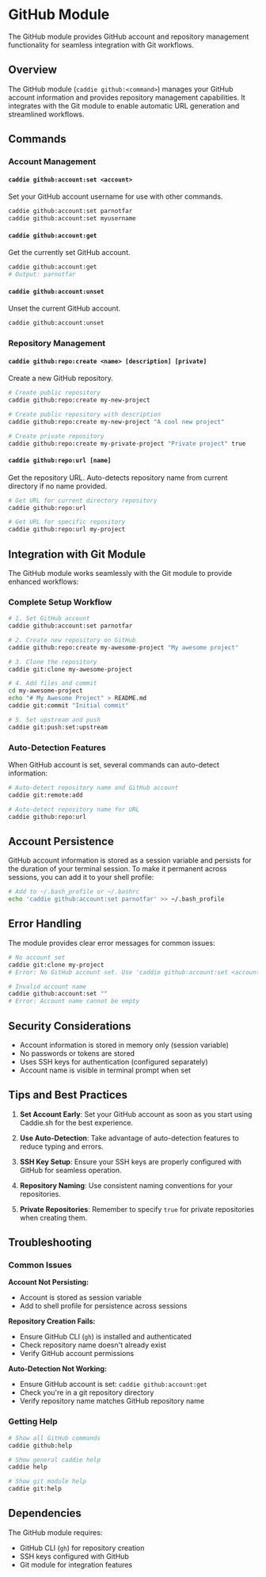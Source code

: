 # GitHub Module

The GitHub module provides GitHub account and repository management functionality for seamless integration with Git workflows.

## Overview

The GitHub module (`caddie github:<command>`) manages your GitHub account information and provides repository management capabilities. It integrates with the Git module to enable automatic URL generation and streamlined workflows.

## Commands

### Account Management

#### `caddie github:account:set <account>`
Set your GitHub account username for use with other commands.

```bash
caddie github:account:set parnotfar
caddie github:account:set myusername
```

#### `caddie github:account:get`
Get the currently set GitHub account.

```bash
caddie github:account:get
# Output: parnotfar
```

#### `caddie github:account:unset`
Unset the current GitHub account.

```bash
caddie github:account:unset
```

### Repository Management

#### `caddie github:repo:create <name> [description] [private]`
Create a new GitHub repository.

```bash
# Create public repository
caddie github:repo:create my-new-project

# Create public repository with description
caddie github:repo:create my-new-project "A cool new project"

# Create private repository
caddie github:repo:create my-private-project "Private project" true
```

#### `caddie github:repo:url [name]`
Get the repository URL. Auto-detects repository name from current directory if no name provided.

```bash
# Get URL for current directory repository
caddie github:repo:url

# Get URL for specific repository
caddie github:repo:url my-project
```

## Integration with Git Module

The GitHub module works seamlessly with the Git module to provide enhanced workflows:

### Complete Setup Workflow

```bash
# 1. Set GitHub account
caddie github:account:set parnotfar

# 2. Create new repository on GitHub
caddie github:repo:create my-awesome-project "My awesome project"

# 3. Clone the repository
caddie git:clone my-awesome-project

# 4. Add files and commit
cd my-awesome-project
echo "# My Awesome Project" > README.md
caddie git:commit "Initial commit"

# 5. Set upstream and push
caddie git:push:set:upstream
```

### Auto-Detection Features

When GitHub account is set, several commands can auto-detect information:

```bash
# Auto-detect repository name and GitHub account
caddie git:remote:add

# Auto-detect repository name for URL
caddie github:repo:url
```

## Account Persistence

GitHub account information is stored as a session variable and persists for the duration of your terminal session. To make it permanent across sessions, you can add it to your shell profile:

```bash
# Add to ~/.bash_profile or ~/.bashrc
echo 'caddie github:account:set parnotfar' >> ~/.bash_profile
```

## Error Handling

The module provides clear error messages for common issues:

```bash
# No account set
caddie git:clone my-project
# Error: No GitHub account set. Use 'caddie github:account:set <account>' first

# Invalid account name
caddie github:account:set ""
# Error: Account name cannot be empty
```

## Security Considerations

- Account information is stored in memory only (session variable)
- No passwords or tokens are stored
- Uses SSH keys for authentication (configured separately)
- Account name is visible in terminal prompt when set

## Tips and Best Practices

1. **Set Account Early**: Set your GitHub account as soon as you start using Caddie.sh for the best experience.

2. **Use Auto-Detection**: Take advantage of auto-detection features to reduce typing and errors.

3. **SSH Key Setup**: Ensure your SSH keys are properly configured with GitHub for seamless operation.

4. **Repository Naming**: Use consistent naming conventions for your repositories.

5. **Private Repositories**: Remember to specify `true` for private repositories when creating them.

## Troubleshooting

### Common Issues

**Account Not Persisting:**
- Account is stored as session variable
- Add to shell profile for persistence across sessions

**Repository Creation Fails:**
- Ensure GitHub CLI (`gh`) is installed and authenticated
- Check repository name doesn't already exist
- Verify GitHub account permissions

**Auto-Detection Not Working:**
- Ensure GitHub account is set: `caddie github:account:get`
- Check you're in a git repository directory
- Verify repository name matches GitHub repository name

### Getting Help

```bash
# Show all GitHub commands
caddie github:help

# Show general caddie help
caddie help

# Show git module help
caddie git:help
```

## Dependencies

The GitHub module requires:
- GitHub CLI (`gh`) for repository creation
- SSH keys configured with GitHub
- Git module for integration features

